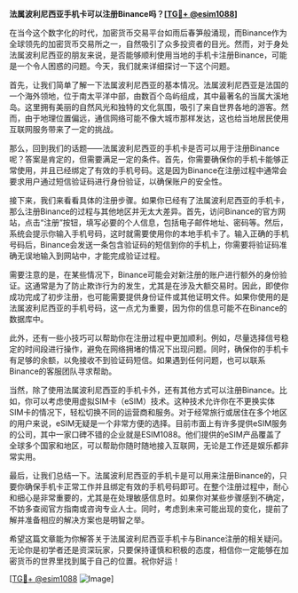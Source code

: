 **法属波利尼西亚手机卡可以注册Binance吗？[[TG💪+ @esim1088](https://t.me/s/esim1088)]**

在当今这个数字化的时代，加密货币交易平台如雨后春笋般涌现，而Binance作为全球领先的加密货币交易所之一，自然吸引了众多投资者的目光。然而，对于身处法属波利尼西亚的朋友来说，是否能够顺利使用当地的手机卡注册Binance，可能是一个令人困惑的问题。今天，我们就来详细探讨一下这个问题。

首先，让我们简单了解一下法属波利尼西亚的基本情况。法属波利尼西亚是法国的一个海外领地，位于南太平洋中部，由数百个岛屿组成，其中最著名的当属大溪地岛。这里拥有美丽的自然风光和独特的文化氛围，吸引了来自世界各地的游客。然而，由于地理位置偏远，通信网络可能不像大城市那样发达，这也给当地居民使用互联网服务带来了一定的挑战。

那么，回到我们的话题——法属波利尼西亚的手机卡是否可以用于注册Binance呢？答案是肯定的，但需要满足一定的条件。首先，你需要确保你的手机卡能够正常使用，并且已经绑定了有效的手机号码。这是因为Binance在注册过程中通常会要求用户通过短信验证码进行身份验证，以确保账户的安全性。

接下来，我们来看看具体的注册步骤。如果你已经有了法属波利尼西亚的手机卡，那么注册Binance的过程与其他地区并无太大差异。首先，访问Binance的官方网站，点击“注册”按钮，填写必要的个人信息，包括电子邮件地址、密码等。然后，系统会提示你输入手机号码，这时就需要使用你的本地手机卡了。输入正确的手机号码后，Binance会发送一条包含验证码的短信到你的手机上，你需要将验证码准确无误地输入到网站中，才能完成验证过程。

需要注意的是，在某些情况下，Binance可能会对新注册的账户进行额外的身份验证。这通常是为了防止欺诈行为的发生，尤其是在涉及大额交易时。因此，即使你成功完成了初步注册，也可能需要提供身份证件或其他证明文件。如果你使用的是法属波利尼西亚的手机号码，这一点尤为重要，因为你的信息可能不在Binance的数据库中。

此外，还有一些小技巧可以帮助你在注册过程中更加顺利。例如，尽量选择信号稳定的时间段进行操作，避免在网络拥堵的情况下出现问题。同时，确保你的手机卡有足够的余额，以免接收不到验证码短信。如果遇到任何问题，也可以联系Binance的客服团队寻求帮助。

当然，除了使用法属波利尼西亚的手机卡外，还有其他方式可以注册Binance。比如，你可以考虑使用虚拟SIM卡（eSIM）技术。这种技术允许你在不更换实体SIM卡的情况下，轻松切换不同的运营商和服务。对于经常旅行或居住在多个地区的用户来说，eSIM无疑是一个非常方便的选择。目前市面上有许多提供eSIM服务的公司，其中一家口碑不错的企业就是ESIM1088。他们提供的eSIM产品覆盖了全球多个国家和地区，可以帮助你随时随地接入互联网，无论是工作还是娱乐都非常实用。

最后，让我们总结一下。法属波利尼西亚的手机卡是可以用来注册Binance的，只要你确保手机卡正常工作并且绑定有效的手机号码即可。在整个注册过程中，耐心和细心是非常重要的，尤其是在处理敏感信息时。如果你对某些步骤感到不确定，不妨多查阅官方指南或咨询专业人士。同时，考虑到未来可能出现的变化，提前了解并准备相应的解决方案也是明智之举。

希望这篇文章能为你解答关于法属波利尼西亚手机卡与Binance注册的相关疑问。无论你是初学者还是资深玩家，只要保持谨慎和积极的态度，相信你一定能够在加密货币的世界里找到属于自己的位置。祝你好运！

[[TG💪+ @esim1088](https://t.me/s/esim1088) ![Image](https://i.postimg.cc/4NQfJmqS/Snipaste-2025-05-13-00-14-12.png)]